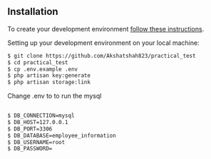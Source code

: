 

## Installation

To create your development environment [follow these instructions](https://laravel.com/docs/11.x/installation#local-installation-using-herd).

Setting up your development environment on your local machine:
```bash
$ git clone https://github.com/Akshatshah823/practical_test
$ cd practical_test
$ cp .env.example .env
$ php artisan key:generate
$ php artisan storage:link
```
Change .env to to run the mysql
```bash 
 
$ DB_CONNECTION=mysql
$ DB_HOST=127.0.0.1
$ DB_PORT=3306
$ DB_DATABASE=employee_information
$ DB_USERNAME=root
$ DB_PASSWORD=
```
